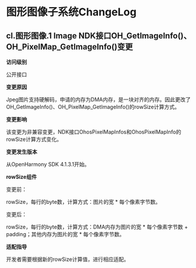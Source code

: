 #  图形图像子系统ChangeLog

## cl.图形图像.1 Image NDK接口OH_GetImageInfo()、OH_PixelMap_GetImageInfo()变更

**访问级别**

公开接口

**变更原因**

Jpeg图片支持硬解码，申请的内存为DMA内存，是一块对齐的内存。因此更改了OH_GetImageInfo()、OH_PixelMap_GetImageInfo()的rowSize计算方式。

**变更影响**

该变更为非兼容变更，NDK接口OhosPixelMapInfos和OhosPixelMapInfo的rowSize计算方式变化。

**变更发生版本**

从OpenHarmony SDK 4.1.3.1开始。

**rowSize组件**

变更前：

rowSize，每行的byte数，计算方式：图片的宽 * 每个像素字节数。

变更后：

rowSize，每行的byte数，计算方式：DMA内存为图片的宽 * 每个像素字节数 + padding；其他内存为图片的宽 * 每个像素字节数。

**适配指导**

开发者需要根据新的rowSize计算值，进行相应适配。
